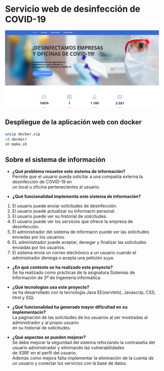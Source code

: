 # Servicio web de desinfección de COVID-19  
![alt text](https://github.com/dmarcob/desinfeccionCOVID/blob/main/images/index.png)  
## Despliegue de la aplicación web con docker
```bash
unzip docker.zip
cd docker/
sh make.sh
```
## Sobre el sistema de información
* **¿Qué problema resuelve este sistema de información?**  
 Permite que el usuario pueda solicitar a una compañía externa la desinfección de COVID-19 en   
 un local u oficina pertenecientes al usuario.  

* **¿Qué funcionalidad implementa este sistema de información?**  
 1. El usuario puede enviar solicitudes de desinfección.  
 2. El usuario puede actualizar su informacin personal.  
 3. El usuario puede ver su historial de solicitudes.  
 4. El usuario puede ver los servicios que ofrece la empresa de desinfección.   
 5. El administrador del sistema de informacin puede ver las solicitudes enviadas por los usuarios.  
 6. EL administrador puede aceptar, denegar y finalizar las solicitudes enviadas por los usuarios.  
 7. El sistema envía un correo electrónico a un usuario cuando el administrador deniega o acepta una petición suya.  
 
* **¿En qué contexto se ha realizado este proyecto?**  
 Se ha realizado como prácticas de la asignatura Sistemas de Información de 3º de Ingeniería informática.  
 
* **¿Qué tecnologías usa este proyecto?**  
 se ha desarrollado con la tecnología Java EE(servlets), Javascrip, CSS, html y SQL  
 
* **¿Qué funcionalidad ha generado mayor dificultad en su implementacin?**  
 La paginación de las solicitudes de los usuarios al ser mostradas al administrador y al propio usuario  
 en su historial de solicitudes.  
 
* **¿Qué aspectos se pueden mejorar?**  
Se debe mejorar la seguridad del sistema reforzando la contraseña del usuario administrador y eliminando las vulnerabilidades  
de XSRF en el perfil del usuario.   
Además como mejora falta implementar la eliminación de la cuenta de un usuario y conectar los servicios con la base de datos.  


